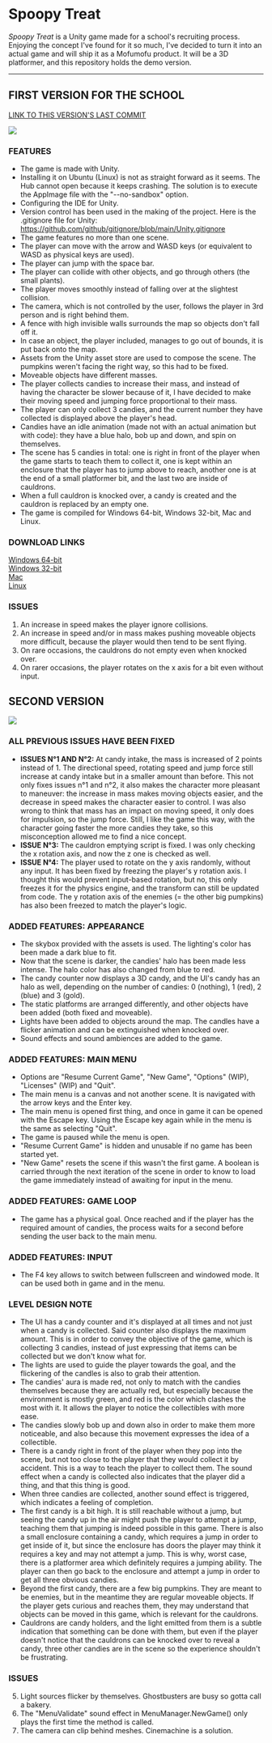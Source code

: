 # Spoopy Treat

*Spoopy Treat* is a Unity game made for a school's recruiting process. Enjoying the concept I've found for it so much, I've decided to turn it into an actual game and will ship it as a Mofumofu product. It will be a 3D platformer, and this repository holds the demo version.  

---

## FIRST VERSION FOR THE SCHOOL

[LINK TO THIS VERSION'S LAST COMMIT](https://github.com/TheLycorisRadiata/game_unity_spoopytreat/tree/440a1a09e6b6f24df655d0fe97c3d8b10f8bf1fa)

![](./ingame_screenshot_0.png)

### FEATURES
- The game is made with Unity.
- Installing it on Ubuntu (Linux) is not as straight forward as it seems. The Hub cannot open because it keeps crashing. The solution is to execute the AppImage file with the "--no-sandbox" option.
- Configuring the IDE for Unity.
- Version control has been used in the making of the project. Here is the .gitignore file for Unity: https://github.com/github/gitignore/blob/main/Unity.gitignore
- The game features no more than one scene.
- The player can move with the arrow and WASD keys (or equivalent to WASD as physical keys are used).
- The player can jump with the space bar.
- The player can collide with other objects, and go through others (the small plants).
- The player moves smoothly instead of falling over at the slightest collision.
- The camera, which is not controlled by the user, follows the player in 3rd person and is right behind them.
- A fence with high invisible walls surrounds the map so objects don't fall off it.
- In case an object, the player included, manages to go out of bounds, it is put back onto the map.
- Assets from the Unity asset store are used to compose the scene. The pumpkins weren't facing the right way, so this had to be fixed.
- Moveable objects have different masses.
- The player collects candies to increase their mass, and instead of having the character be slower because of it, I have decided to make their moving speed and jumping force proportional to their mass.
- The player can only collect 3 candies, and the current number they have collected is displayed above the player's head.
- Candies have an idle animation (made not with an actual animation but with code): they have a blue halo, bob up and down, and spin on themselves.
- The scene has 5 candies in total: one is right in front of the player when the game starts to teach them to collect it, one is kept within an enclosure that the player has to jump above to reach, another one is at the end of a small platformer bit, and the last two are inside of cauldrons.
- When a full cauldron is knocked over, a candy is created and the cauldron is replaced by an empty one.
- The game is compiled for Windows 64-bit, Windows 32-bit, Mac and Linux.

### DOWNLOAD LINKS
[Windows 64-bit](https://drive.google.com/file/d/1E9B2NhY4a15ldAh5JdclrArnrq13H0u4/view?usp=sharing)  
[Windows 32-bit](https://drive.google.com/file/d/1tv8Bt5AxLdgjNghCpy7fORK90F3h-XoV/view?usp=sharing)  
[Mac](https://drive.google.com/file/d/18QgwM1pAAbZzFY2Y7FaUrqxlUyEmOtAC/view?usp=sharing)  
[Linux](https://drive.google.com/file/d/1B_Hm94iHYwdwe8fpQxhm6IjIazULjODu/view?usp=sharing)  

### ISSUES
1. An increase in speed makes the player ignore collisions.
2. An increase in speed and/or in mass makes pushing moveable objects more difficult, because the player would then tend to be sent flying.
3. On rare occasions, the cauldrons do not empty even when knocked over.
4. On rarer occasions, the player rotates on the x axis for a bit even without input.

## SECOND VERSION

![](./ingame_screenshot_1.png)

### ALL PREVIOUS ISSUES HAVE BEEN FIXED
- **ISSUES N°1 AND N°2:** At candy intake, the mass is increased of 2 points instead of 1. The directional speed, rotating speed and jump force still increase at candy intake but in a smaller amount than before. This not only fixes issues n°1 and n°2, it also makes the character more pleasant to maneuver: the increase in mass makes moving objects easier, and the decrease in speed makes the character easier to control. I was also wrong to think that mass has an impact on moving speed, it only does for impulsion, so the jump force. Still, I like the game this way, with the character going faster the more candies they take, so this misconception allowed me to find a nice concept.
- **ISSUE N°3:** The cauldron emptying script is fixed. I was only checking the x rotation axis, and now the z one is checked as well.
- **ISSUE N°4:** The player used to rotate on the y axis randomly, without any input. It has been fixed by freezing the player's y rotation axis. I thought this would prevent input-based rotation, but no, this only freezes it for the physics engine, and the transform can still be updated from code. The y rotation axis of the enemies (= the other big pumpkins) has also been freezed to match the player's logic.

### ADDED FEATURES: APPEARANCE
- The skybox provided with the assets is used. The lighting's color has been made a dark blue to fit.
- Now that the scene is darker, the candies' halo has been made less intense. The halo color has also changed from blue to red.
- The candy counter now displays a 3D candy, and the UI's candy has an halo as well, depending on the number of candies: 0 (nothing), 1 (red), 2 (blue) and 3 (gold).
- The static platforms are arranged differently, and other objects have been added (both fixed and moveable).
- Lights have been added to objects around the map. The candles have a flicker animation and can be extinguished when knocked over.
- Sound effects and sound ambiences are added to the game.

### ADDED FEATURES: MAIN MENU
- Options are "Resume Current Game", "New Game", "Options" (WIP), "Licenses" (WIP) and "Quit".
- The main menu is a canvas and not another scene. It is navigated with the arrow keys and the Enter key. 
- The main menu is opened first thing, and once in game it can be opened with the Escape key. Using the Escape key again while in the menu is the same as selecting "Quit".
- The game is paused while the menu is open.
- "Resume Current Game" is hidden and unusable if no game has been started yet.
- "New Game" resets the scene if this wasn't the first game. A boolean is carried through the next iteration of the scene in order to know to load the game immediately instead of awaiting for input in the menu.

### ADDED FEATURES: GAME LOOP
- The game has a physical goal. Once reached and if the player has the required amount of candies, the process waits for a second before sending the user back to the main menu.

### ADDED FEATURES: INPUT
- The F4 key allows to switch between fullscreen and windowed mode. It can be used both in game and in the menu.

### LEVEL DESIGN NOTE
- The UI has a candy counter and it's displayed at all times and not just when a candy is collected. Said counter also displays the maximum amount. This is in order to convey the objective of the game, which is collecting 3 candies, instead of just expressing that items can be collected but we don't know what for.
- The lights are used to guide the player towards the goal, and the flickering of the candles is also to grab their attention.
- The candies' aura is made red, not only to match with the candies themselves because they are actually red, but especially because the environment is mostly green, and red is the color which clashes the most with it. It allows the player to notice the collectibles with more ease.
- The candies slowly bob up and down also in order to make them more noticeable, and also because this movement expresses the idea of a collectible.
- There is a candy right in front of the player when they pop into the scene, but not too close to the player that they would collect it by accident. This is a way to teach the player to collect them. The sound effect when a candy is collected also indicates that the player did a thing, and that this thing is good.
- When three candies are collected, another sound effect is triggered, which indicates a feeling of completion.
- The first candy is a bit high. It is still reachable without a jump, but seeing the candy up in the air might push the player to attempt a jump, teaching them that jumping is indeed possible in this game. There is also a small enclosure containing a candy, which requires a jump in order to get inside of it, but since the enclosure has doors the player may think it requires a key and may not attempt a jump. This is why, worst case, there is a platformer area which definitely requires a jumping ability. The player can then go back to the enclosure and attempt a jump in order to get all three obvious candies.
- Beyond the first candy, there are a few big pumpkins. They are meant to be enemies, but in the meantime they are regular moveable objects. If the player gets curious and reaches them, they may understand that objects can be moved in this game, which is relevant for the cauldrons.
- Cauldrons are candy holders, and the light emitted from them is a subtle indication that something can be done with them, but even if the player doesn't notice that the cauldrons can be knocked over to reveal a candy, three other candies are in the scene so the experience shouldn't be frustrating.

### ISSUES
5. Light sources flicker by themselves. Ghostbusters are busy so gotta call a bakery.
6. The "MenuValidate" sound effect in MenuManager.NewGame() only plays the first time the method is called.
7. The camera can clip behind meshes. Cinemachine is a solution.

